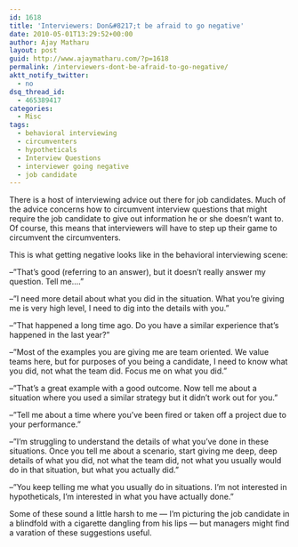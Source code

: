 ```yaml
---
id: 1618
title: 'Interviewers: Don&#8217;t be afraid to go negative'
date: 2010-05-01T13:29:52+00:00
author: Ajay Matharu
layout: post
guid: http://www.ajaymatharu.com/?p=1618
permalink: /interviewers-dont-be-afraid-to-go-negative/
aktt_notify_twitter:
  - no
dsq_thread_id:
  - 465389417
categories:
  - Misc
tags:
  - behavioral interviewing
  - circumventers
  - hypotheticals
  - Interview Questions
  - interviewer going negative
  - job candidate
---
```

There is a host of interviewing advice out there for job candidates. Much of the advice concerns how to circumvent interview questions that might require the job candidate to give out information he or she doesn’t want to. Of course, this means that interviewers will have to step up their game to circumvent the circumventers.

This is what getting negative looks like in the behavioral interviewing scene:

–”That’s good (referring to an answer), but it doesn’t really answer my question. Tell me….”

–”I need more detail about what you did in the situation. What you’re giving me is very high level, I need to dig into the details with you.”

–”That happened a long time ago. Do you have a similar experience that’s happened in the last year?”

–”Most of the examples you are giving me are team oriented. We value teams here, but for purposes of you being a candidate, I need to know what you did, not what the team did. Focus me on what you did.”

–”That’s a great example with a good outcome. Now tell me about a situation where you used a similar strategy but it didn’t work out for you.”

–”Tell me about a time where you’ve been fired or taken off a project due to your performance.”

–”I’m struggling to understand the details of what you’ve done in these situations. Once you tell me about a scenario, start giving me deep, deep details of what you did, not what the team did, not what you usually would do in that situation, but what you actually did.”

–”You keep telling me what you usually do in situations. I’m not interested in hypotheticals, I’m interested in what you have actually done.”

Some of these sound a little harsh to me — I’m picturing the job candidate in a blindfold with a cigarette dangling from his lips — but managers might find a varation of these suggestions useful.